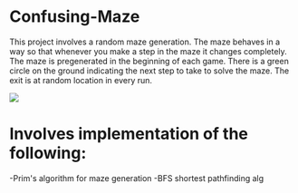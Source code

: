 # Confusing-Maze

This project involves a random maze generation. The maze behaves in a way so that whenever you make a step in the maze it changes completely. The maze is pregenerated in the beginning of each game. 
There is a green circle on the ground indicating the next step to take to solve the maze. The exit is at random location in every run.

<img src="https://github.com/kondvit/kondvit.github.io/tree/master/images/confusingmazesample4.gif?raw=true"/>

# Involves implementation of the following:
  -Prim's algorithm for maze generation
  -BFS shortest pathfinding alg
  
